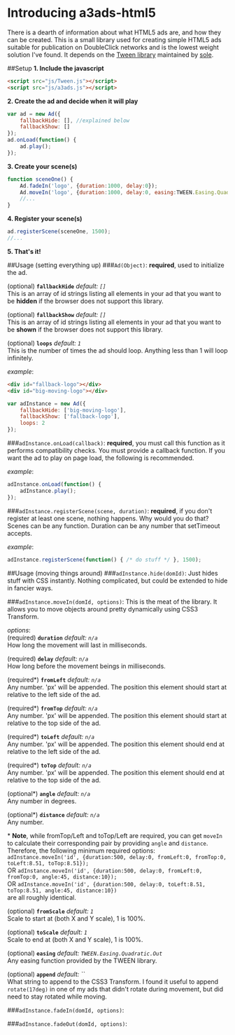 # Introducing a3ads-html5
There is a dearth of information about what HTML5 ads are, and how they can be created.  This is a small library used for creating simple HTML5 ads suitable for publication on DoubleClick networks and is the lowest weight solution I've found.  It depends on the [Tween library](https://github.com/tweenjs/tween.js/) maintained by [sole](https://github.com/sole).

##Setup
**1. Include the javascript**
```html
<script src="js/Tween.js"></script>
<script src="js/a3ads.js"></script>
```

**2. Create the ad and decide when it will play**
```javascript
var ad = new Ad({
	fallbackHide: [], //explained below
	fallbackShow: []
});
ad.onLoad(function() {
	ad.play();
});
```

**3. Create your scene(s)**
```javascript
function sceneOne() {
	Ad.fadeIn('logo', {duration:1000, delay:0});
	Ad.moveIn('logo', {duration:1000, delay:0, easing:TWEEN.Easing.Quadratic.Out, toLeft:-4, toTop:-25, angle:107, distance:150, append:"rotate(-17deg)"});
	//...
}
```

**4. Register your scene(s)**
```javascript
ad.registerScene(sceneOne, 1500);
//...
```

**5. That's it!**

##Usage (setting everything up)
###`Ad(Object)`:
**required**, used to initialize the ad.

(optional) **`fallbackHide`** *default: `[]`*  
This is an array of id strings listing all elements in your ad that you want to be **hidden** if the browser does not support this library.  

(optional) **`fallbackShow`** *default: `[]`*  
This is an array of id strings listing all elements in your ad that you want to be **shown** if the browser does not support this library.  

(optional) **`loops`** *default: `1`*  
This is the number of times the ad should loop.  Anything less than 1 will loop infinitely.

*example*:  
```html
<div id="fallback-logo"></div>
<div id="big-moving-logo"></div>
```
```javascript
var adInstance = new Ad({
	fallbackHide: ['big-moving-logo'],
	fallbackShow: ['fallback-logo'],
	loops: 2
});
```

###`adInstance.onLoad(callback)`:
**required**, you must call this function as it performs compatibility checks.  You must provide a callback function.  If you want the ad to play on page load, the following is recommended.

*example*:  
```javascript
adInstance.onLoad(function() {
	adInstance.play();
});
```

###`adInstance.registerScene(scene, duration)`:
**required**, if you don't register at least one scene, nothing happens.  Why would you do that?  Scenes can be any function.  Duration can be any number that setTimeout accepts.

*example*:  
```javascript
adInstance.registerScene(function() { /* do stuff */ }, 1500);
```

##Usage (moving things around)
###`adInstance.hide(domId)`:
Just hides stuff with CSS instantly.  Nothing complicated, but could be extended to hide in fancier ways.

###`adInstance.moveIn(domId, options)`:
This is the meat of the library.  It allows you to move objects around pretty dynamically using CSS3 Transform.

*options*:  
(required) **`duration`** *default: `n/a`*  
How long the movement will last in milliseconds.

(required) **`delay`** *default: `n/a`*  
How long before the movement beings in milliseconds.

(required\*) **`fromLeft`** *default: `n/a`*  
Any number.  'px' will be appended.  The position this element should start at relative to the left side of the ad.

(required\*) **`fromTop`** *default: `n/a`*  
Any number.  'px' will be appended.  The position this element should start at relative to the top side of the ad.

(required\*) **`toLeft`** *default: `n/a`*  
Any number.  'px' will be appended.  The position this element should end at relative to the left side of the ad.

(required\*) **`toTop`** *default: `n/a`*  
Any number.  'px' will be appended.  The position this element should end at relative to the top side of the ad.

(optional\*) **`angle`** *default: `n/a`*  
Any number in degrees.

(optional\*) **`distance`** *default: `n/a`*  
Any number.

\* **Note**, while fromTop/Left and toTop/Left are required, you can get `moveIn` to calculate their corresponding pair by providing `angle` and `distance`.  Therefore, the following minimum required options:  
`adInstance.moveIn('id', {duration:500, delay:0, fromLeft:0, fromTop:0, toLeft:8.51, toTop:8.51});`  
OR `adInstance.moveIn('id', {duration:500, delay:0, fromLeft:0, fromTop:0, angle:45, distance:10});`  
OR `adInstance.moveIn('id', {duration:500, delay:0, toLeft:8.51, toTop:8.51, angle:45, distance:10})`  
are all roughly identical.

(optional) **`fromScale`** *default: `1`*  
Scale to start at (both X and Y scale), 1 is 100%.

(optional) **`toScale`** *default: `1`*  
Scale to end at (both X and Y scale), 1 is 100%.

(optional) **`easing`** *default: `TWEEN.Easing.Quadratic.Out`*  
Any easing function provided by the TWEEN library.

(optional) **`append`** *default: ``*  
What string to append to the CSS3 Transform.  I found it useful to append `rotate(17deg)` in one of my ads that didn't rotate during movement, but did need to stay rotated while moving.


###`adInstance.fadeIn(domId, options)`:

###`adInstance.fadeOut(domId, options)`:







